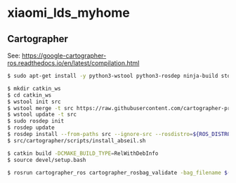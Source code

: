 # xiaomi_lds_myhome





## Cartographer

See: https://google-cartographer-ros.readthedocs.io/en/latest/compilation.html

```bash
$ sudo apt-get install -y python3-wstool python3-rosdep ninja-build stow

$ mkdir catkin_ws
$ cd catkin_ws
$ wstool init src
$ wstool merge -t src https://raw.githubusercontent.com/cartographer-project/cartographer_ros/master/cartographer_ros.rosinstall
$ wstool update -t src
$ sudo rosdep init
$ rosdep update
$ rosdep install --from-paths src --ignore-src --rosdistro=${ROS_DISTRO} -y
$ src/cartographer/scripts/install_abseil.sh

$ catkin build -DCMAKE_BUILD_TYPE=RelWithDebInfo
$ source devel/setup.bash

$ rosrun cartographer_ros cartographer_rosbag_validate -bag_filename $(rospack find xiaomi_lds_myhome)/demo/my_home.bag
```

